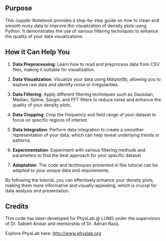 ## Purpose
This Jupyter Notebook provides a step-by-step guide on how to clean and smooth noisy data to improve the visualization of density plots using Python. It demonstrates the use of various filtering techniques to enhance the quality of your data visualizations.

## How it Can Help You
1. **Data Preprocessing**: Learn how to read and preprocess data from CSV files, making it suitable for visualization.

2. **Data Visualization**: Visualize your data using Matplotlib, allowing you to explore raw data and identify noise or irregularities.

3. **Data Filtering**: Apply different filtering techniques such as Gaussian, Median, Spline, Savgol, and FFT filters to reduce noise and enhance the quality of your density plots.

4. **Data Cropping**: Crop the frequency and field range of your dataset to focus on specific regions of interest.

5. **Data Integration**: Perform data integration to create a smoother representation of your data, which can help reveal underlying trends or patterns.

6. **Experimentation**: Experiment with various filtering methods and parameters to find the best approach for your specific dataset.

7. **Adaptation**: The code and techniques presented in this tutorial can be adapted to your unique data and requirements.

By following the tutorial, you can effectively enhance your density plots, making them more informative and visually appealing, which is crucial for data analysis and presentation.

## Credits
This code has been developed for PhysLab @ LUMS under the supervision of Dr. Sabieh Anwar and mentorship of Dr. Adnan Raza.

Explore PhysLab here:
http://www.physlab.org
